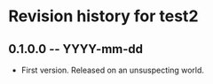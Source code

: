 # Revision history for test2

## 0.1.0.0 -- YYYY-mm-dd

* First version. Released on an unsuspecting world.
